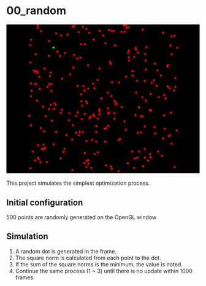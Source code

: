 # 00_random

<img src="thumbnail.gif">

This project simulates the simplest optimization process.  
  
## Initial configuration  
500 points are randomly generated on the OpenGL window  
  
## Simulation  
1. A random dot is generated in the frame.  
2. The square norm is calculated from each point to the dot.  
3. If the sum of the square norms is the minimum, the value is noted.  
4. Continue the same process (1 ~ 3) until there is no update within 1000 frames.  
